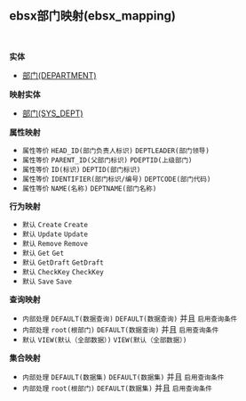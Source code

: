 ## ebsx部门映射(ebsx_mapping) <!-- {docsify-ignore-all} -->



<br>

<p class="panel-title"><b>实体</b></p>

* [部门(DEPARTMENT)](module/Base/DEPARTMENT)

<p class="panel-title"><b>映射实体</b></p>

* [部门(SYS_DEPT)](module/ebsx/SYS_DEPT)


<p class="panel-title"><b>属性映射</b></p>

* `属性等价`
`HEAD_ID(部门负责人标识)` <i class="fa fa-angle-double-right"/></i> `DEPTLEADER(部门领导)`
* `属性等价`
`PARENT_ID(父部门标识)` <i class="fa fa-angle-double-right"/></i> `PDEPTID(上级部门)`
* `属性等价`
`ID(标识)` <i class="fa fa-angle-double-right"/></i> `DEPTID(部门标识)`
* `属性等价`
`IDENTIFIER(部门标识/编号)` <i class="fa fa-angle-double-right"/></i> `DEPTCODE(部门代码)`
* `属性等价`
`NAME(名称)` <i class="fa fa-angle-double-right"/></i> `DEPTNAME(部门名称)`

<p class="panel-title"><b>行为映射</b></p>

* `默认`
`Create` <i class="fa fa-angle-double-right"/></i> `Create`
* `默认`
`Update` <i class="fa fa-angle-double-right"/></i> `Update`
* `默认`
`Remove` <i class="fa fa-angle-double-right"/></i> `Remove`
* `默认`
`Get` <i class="fa fa-angle-double-right"/></i> `Get`
* `默认`
`GetDraft` <i class="fa fa-angle-double-right"/></i> `GetDraft`
* `默认`
`CheckKey` <i class="fa fa-angle-double-right"/></i> `CheckKey`
* `默认`
`Save` <i class="fa fa-angle-double-right"/></i> `Save`

<p class="panel-title"><b>查询映射</b></p>

* `内部处理`
`DEFAULT(数据查询)` <i class="fa fa-angle-double-right"/></i> `DEFAULT(数据查询)` 并且 `启用查询条件`
* `内部处理`
`root(根部门)` <i class="fa fa-angle-double-right"/></i> `DEFAULT(数据查询)` 并且 `启用查询条件`
* `默认`
`VIEW(默认（全部数据）)` <i class="fa fa-angle-double-right"/></i> `VIEW(默认（全部数据）)` 

<p class="panel-title"><b>集合映射</b></p>

* `内部处理`
`DEFAULT(数据集)` <i class="fa fa-angle-double-right"/></i> `DEFAULT(数据集)` 并且 `启用查询条件`
* `内部处理`
`root(根部门)` <i class="fa fa-angle-double-right"/></i> `DEFAULT(数据集)` 并且 `启用查询条件`

